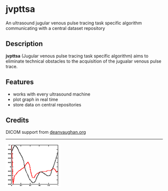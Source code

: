 # jvpttsa
An ultrasound jugular venous pulse tracing  task specific algorithm  communicating with a central dataset repository
## Description
**jvpttsa** (Jugular venous pulse tracing task specific algorithm) aims to eliminate technical obstacles to the acquisition of the jugualar venous pulse trace.
## Features
- works with every ultrasound machine
- plot graph in real time
- store data on central repositories
## Credits
DICOM support from [deanvaughan.org](http://deanvaughan.org/wordpress/dicom-php-class/)

-------------------
![ ](logo.gif)

